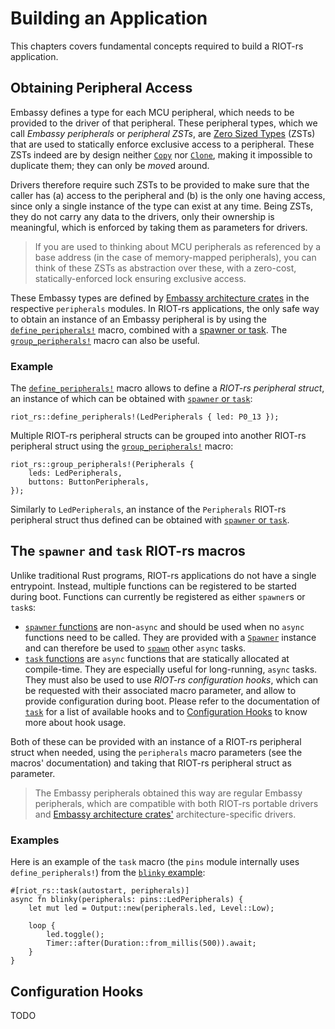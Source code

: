 # Building an Application

This chapters covers fundamental concepts required to build a RIOT-rs application.

## Obtaining Peripheral Access

Embassy defines a type for each MCU peripheral, which needs to be provided to the driver of that peripheral.
These peripheral types, which we call *Embassy peripherals* or *peripheral ZSTs*, are [Zero Sized Types](https://doc.rust-lang.org/nomicon/exotic-sizes.html#zero-sized-types-zsts) (ZSTs) that are used to statically enforce exclusive access to a peripheral.
These ZSTs indeed are by design neither [`Copy`](https://doc.rust-lang.org/stable/std/marker/trait.Copy.html) nor [`Clone`](https://doc.rust-lang.org/stable/std/clone/trait.Clone.html), making it impossible to duplicate them; they can only be *move*d around.

Drivers therefore require such ZSTs to be provided to make sure that the caller has (a) access to the peripheral and (b) is the only one having access, since only a single instance of the type can exist at any time.
Being ZSTs, they do not carry any data to the drivers, only their ownership is meaningful, which is enforced by taking them as parameters for drivers.

> If you are used to thinking about MCU peripherals as referenced by a base address (in the case of memory-mapped peripherals), you can think of these ZSTs as abstraction over these, with a zero-cost, statically-enforced lock ensuring exclusive access.

These Embassy types are defined by [Embassy architecture crates][embassy-architecture-crates] in the respective `peripherals` modules.
In RIOT-rs applications, the only safe way to obtain an instance of an Embassy peripheral is by using the [`define_peripherals!`][define_peripherals-docs] macro, combined with a [spawner or task][spawner-or-task].
The [`group_peripherals!`][group_peripherals-docs] macro can also be useful.

### Example

The [`define_peripherals!`][define_peripherals-docs] macro allows to define a *RIOT-rs peripheral struct*, an instance of which can be obtained with [`spawner` or `task`][spawner-or-task]:

```rust,ignore
riot_rs::define_peripherals!(LedPeripherals { led: P0_13 });
```

Multiple RIOT-rs peripheral structs can be grouped into another RIOT-rs peripheral struct using the [`group_peripherals!`][group_peripherals-docs] macro:

<!-- TODO: this needs to be kept up to date -->
```rust,ignore
riot_rs::group_peripherals!(Peripherals {
    leds: LedPeripherals,
    buttons: ButtonPeripherals,
});
```

Similarly to `LedPeripherals`, an instance of the `Peripherals` RIOT-rs peripheral struct thus defined can be obtained with [`spawner` or `task`][spawner-or-task].

## The `spawner` and `task` RIOT-rs macros

Unlike traditional Rust programs, RIOT-rs applications do not have a single entrypoint.
Instead, multiple functions can be registered to be started during boot.
Functions can currently be registered as either `spawner`s or `task`s:

<!-- TODO: technically the Spawner links are for Cortex-M only -->
- [`spawner` functions][spawner-attr-docs] are non-`async` and should be used when no `async` functions need to be called.
  They are provided with a [`Spawner`](https://docs.embassy.dev/embassy-executor/git/cortex-m/struct.Spawner.html) instance and can therefore be used to [`spawn`](https://docs.embassy.dev/embassy-executor/git/cortex-m/struct.Spawner.html#method.spawn) other `async` tasks.
- [`task` functions][task-attr-docs] are `async` functions that are statically allocated at compile-time.
  They are especially useful for long-running, `async` tasks.
  They must also be used to use *RIOT-rs configuration hooks*, which can be requested with their associated macro parameter, and allow to provide configuration during boot.
  Please refer to the documentation of [`task`][task-attr-docs] for a list of available hooks and to [Configuration Hooks](#configuration-hooks) to know more about hook usage.

Both of these can be provided with an instance of a RIOT-rs peripheral struct when needed, using the `peripherals` macro parameters (see the macros' documentation) and taking that RIOT-rs peripheral struct as parameter.

> The Embassy peripherals obtained this way are regular Embassy peripherals, which are compatible with both RIOT-rs portable drivers and [Embassy architecture crates'][embassy-architecture-crates] architecture-specific drivers.

### Examples

Here is an example of the `task` macro (the `pins` module internally uses `define_peripherals!`) from the [`blinky` example][blinky-example-src]:

```rust,ignore
#[riot_rs::task(autostart, peripherals)]
async fn blinky(peripherals: pins::LedPeripherals) {
    let mut led = Output::new(peripherals.led, Level::Low);

    loop {
        led.toggle();
        Timer::after(Duration::from_millis(500)).await;
    }
}
```

## Configuration Hooks

TODO

[embassy-architecture-crates]: ./glossary.md#embassy-architecture-crates
[spawner-attr-docs]: https://future-proof-iot.github.io/RIOT-rs/dev/docs/api/riot_rs/attr.spawner.html
[task-attr-docs]: https://future-proof-iot.github.io/RIOT-rs/dev/docs/api/riot_rs/attr.task.html
[spawner-or-task]: #the-spawner-and-task-riot-rs-macros
[blinky-example-src]: https://github.com/future-proof-iot/RIOT-rs/tree/main/examples/blinky
[define_peripherals-docs]: https://future-proof-iot.github.io/RIOT-rs/dev/docs/api/riot_rs/macro.define_peripherals.html
[group_peripherals-docs]: https://future-proof-iot.github.io/RIOT-rs/dev/docs/api/riot_rs/macro.group_peripherals.html
